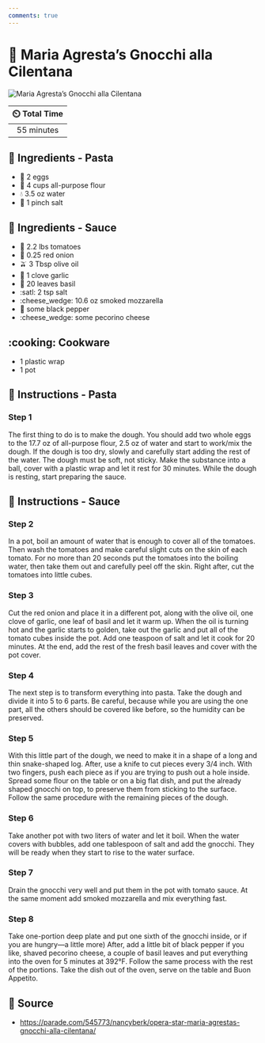 ```yaml
---
comments: true
---
```

# :spaghetti: Maria Agresta’s Gnocchi alla Cilentana

![Maria Agresta’s Gnocchi alla Cilentana](../assets/images/maria-agresta’s-gnocchi-alla-cilentana.png)

| :timer_clock: Total Time |
|:-----------------------: |
| 55 minutes |

## :salt: Ingredients - Pasta

- :egg: 2 eggs
- :ear_of_rice: 4 cups all-purpose flour
- :droplet: 3.5 oz water
- :salt: 1 pinch salt

## :salt: Ingredients - Sauce

- :tomato: 2.2 lbs tomatoes
- :onion: 0.25 red onion
- :olive: 3 Tbsp olive oil
- :garlic: 1 clove garlic
- :herb: 20 leaves basil
- :satl: 2 tsp salt
- :cheese_wedge: 10.6 oz smoked mozzarella
- :salt: some black pepper
- :cheese_wedge: some pecorino cheese

## :cooking: Cookware

- 1 plastic wrap
- 1 pot

## :pencil: Instructions - Pasta

### Step 1

The first thing to do is to make the dough. You should add two whole eggs to the 17.7 oz of all-purpose flour, 2.5 oz
of water and start to work/mix the dough. If the dough is too dry, slowly and carefully start adding the rest of the
water. The dough must be soft, not sticky. Make the substance into a ball, cover with a plastic wrap and let it rest
for 30 minutes. While the dough is resting, start preparing the sauce.

## :pencil: Instructions - Sauce

### Step 2

In a pot, boil an amount of water that is enough to cover all of the tomatoes. Then wash the tomatoes and make careful
slight cuts on the skin of each tomato. For no more than 20 seconds put the tomatoes into the boiling water, then take
them out and carefully peel off the skin. Right after, cut the tomatoes into little cubes.

### Step 3

Cut the red onion and place it in a different pot, along with the olive oil, one clove of garlic, one leaf of basil and
let it warm up. When the oil is turning hot and the garlic starts to golden, take out the garlic and put all of the
tomato cubes inside the pot. Add one teaspoon of salt and let it cook for 20 minutes. At the end, add the rest of the
fresh basil leaves and cover with the pot cover.

### Step 4

The next step is to transform everything into pasta. Take the dough and divide it into 5 to 6 parts. Be careful, because
while you are using the one part, all the others should be covered like before, so the humidity can be preserved.

### Step 5

With this little part of the dough, we need to make it in a shape of a long and thin snake-shaped log. After, use a
knife to cut pieces every 3/4 inch. With two fingers, push each piece as if you are trying to push out a hole inside.
Spread some flour on the table or on a big flat dish, and put the already shaped gnocchi on top, to preserve them from
sticking to the surface. Follow the same procedure with the remaining pieces of the dough.

### Step 6

Take another pot with two liters of water and let it boil. When the water covers with bubbles, add one tablespoon of
salt and add the gnocchi. They will be ready when they start to rise to the water surface.

### Step 7

Drain the gnocchi very well and put them in the pot with tomato sauce. At the same moment add smoked mozzarella and mix
everything fast.

### Step 8

Take one-portion deep plate and put one sixth of the gnocchi inside, or if you are hungry—a little more) After, add a
little bit of black pepper if you like, shaved pecorino cheese, a couple of basil leaves and put everything into the
oven for 5 minutes at 392°F. Follow the same process with the rest of the portions. Take the dish out of the oven,
serve on the table and Buon Appetito.

## :link: Source

- <https://parade.com/545773/nancyberk/opera-star-maria-agrestas-gnocchi-alla-cilentana/>
